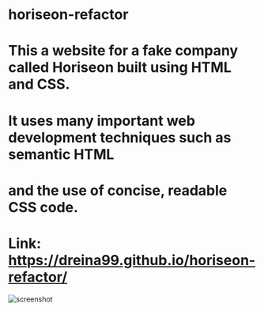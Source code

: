# horiseon-refactor
# This a website for a fake company called Horiseon built using HTML and CSS.
# It uses many important web development techniques such as semantic HTML 
# and the use of concise, readable CSS code.
# Link: https://dreina99.github.io/horiseon-refactor/
![screenshot](https://user-images.githubusercontent.com/32178142/147431207-62a671f9-6f00-4229-9f67-448841683f75.png)
